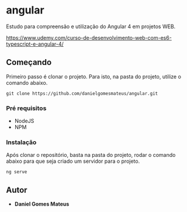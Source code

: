 # angular

Estudo para compreensão e utilização do Angular 4 em projetos WEB.

https://www.udemy.com/curso-de-desenvolvimento-web-com-es6-typescript-e-angular-4/

## Começando

Primeiro passo é clonar o projeto. Para isto, na pasta do projeto, utilize o comando abaixo.

```
git clone https://github.com/danielgomesmateus/angular.git
```

### Pré requisitos

- NodeJS
- NPM

### Instalação

Após clonar o repositório, basta na pasta do projeto, rodar o comando abaixo para que seja criado um servidor para o projeto.

```
ng serve
```

## Autor

* **Daniel Gomes Mateus**
